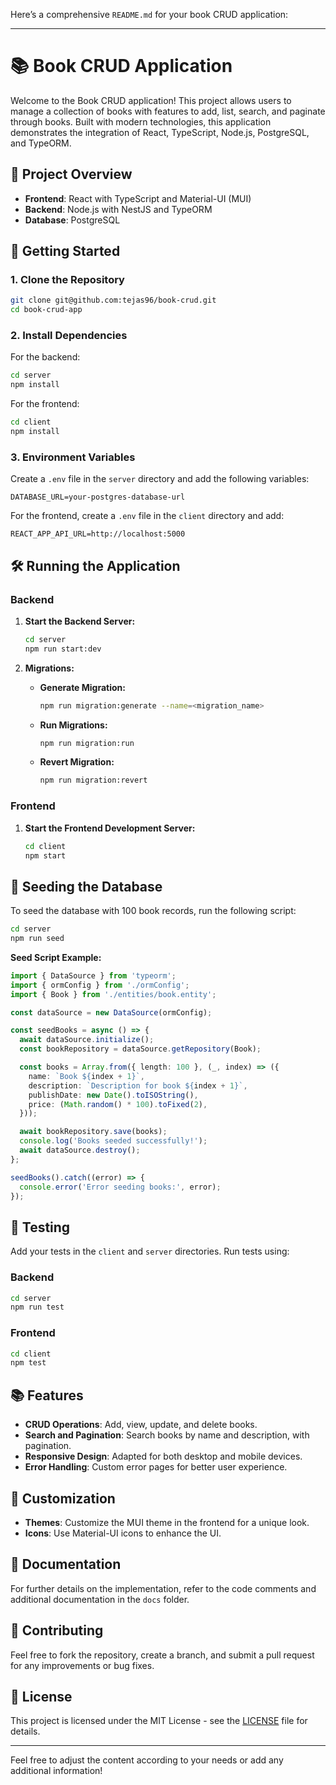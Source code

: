 Here’s a comprehensive `README.md` for your book CRUD application:

---

# 📚 Book CRUD Application

Welcome to the Book CRUD application! This project allows users to manage a collection of books with features to add, list, search, and paginate through books. Built with modern technologies, this application demonstrates the integration of React, TypeScript, Node.js, PostgreSQL, and TypeORM.

## 📜 Project Overview

- **Frontend**: React with TypeScript and Material-UI (MUI)
- **Backend**: Node.js with NestJS and TypeORM
- **Database**: PostgreSQL

## 🚀 Getting Started

### 1. Clone the Repository

```bash
git clone git@github.com:tejas96/book-crud.git
cd book-crud-app
```

### 2. Install Dependencies

For the backend:

```bash
cd server
npm install
```

For the frontend:

```bash
cd client
npm install
```

### 3. Environment Variables

Create a `.env` file in the `server` directory and add the following variables:

```env
DATABASE_URL=your-postgres-database-url
```

For the frontend, create a `.env` file in the `client` directory and add:

```env
REACT_APP_API_URL=http://localhost:5000
```

## 🛠️ Running the Application

### Backend

1. **Start the Backend Server:**

    ```bash
    cd server
    npm run start:dev
    ```

2. **Migrations:**

    - **Generate Migration:**

        ```bash
        npm run migration:generate --name=<migration_name>
        ```

    - **Run Migrations:**

        ```bash
        npm run migration:run
        ```

    - **Revert Migration:**

        ```bash
        npm run migration:revert
        ```

### Frontend

1. **Start the Frontend Development Server:**

    ```bash
    cd client
    npm start
    ```

## 🌱 Seeding the Database

To seed the database with 100 book records, run the following script:

```bash
cd server
npm run seed
```

**Seed Script Example:**

```typescript
import { DataSource } from 'typeorm';
import { ormConfig } from './ormConfig';
import { Book } from './entities/book.entity';

const dataSource = new DataSource(ormConfig);

const seedBooks = async () => {
  await dataSource.initialize();
  const bookRepository = dataSource.getRepository(Book);

  const books = Array.from({ length: 100 }, (_, index) => ({
    name: `Book ${index + 1}`,
    description: `Description for book ${index + 1}`,
    publishDate: new Date().toISOString(),
    price: (Math.random() * 100).toFixed(2),
  }));

  await bookRepository.save(books);
  console.log('Books seeded successfully!');
  await dataSource.destroy();
};

seedBooks().catch((error) => {
  console.error('Error seeding books:', error);
});
```

## 🧪 Testing

Add your tests in the `client` and `server` directories. Run tests using:

### Backend

```bash
cd server
npm run test
```

### Frontend

```bash
cd client
npm test
```

## 📚 Features

- **CRUD Operations**: Add, view, update, and delete books.
- **Search and Pagination**: Search books by name and description, with pagination.
- **Responsive Design**: Adapted for both desktop and mobile devices.
- **Error Handling**: Custom error pages for better user experience.

## 🎨 Customization

- **Themes**: Customize the MUI theme in the frontend for a unique look.
- **Icons**: Use Material-UI icons to enhance the UI.

## 📝 Documentation

For further details on the implementation, refer to the code comments and additional documentation in the `docs` folder.

## 🤝 Contributing

Feel free to fork the repository, create a branch, and submit a pull request for any improvements or bug fixes.

## 🧩 License

This project is licensed under the MIT License - see the [LICENSE](LICENSE) file for details.

---

Feel free to adjust the content according to your needs or add any additional information!